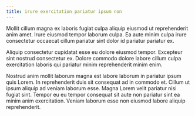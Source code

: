 ```yaml
---
title: irure exercitation pariatur ipsum non
---
```


Mollit cillum magna ex laboris fugiat culpa aliquip eiusmod ut reprehenderit anim amet. Irure eiusmod tempor laborum culpa. Ea aute minim culpa irure consectetur occaecat cillum pariatur sint dolor id pariatur pariatur ex.

Aliquip consectetur cupidatat esse eu dolore eiusmod tempor. Excepteur sint nostrud consectetur ex. Dolore commodo dolore labore cillum culpa exercitation laboris qui pariatur minim reprehenderit minim enim.

Nostrud anim mollit laborum magna est labore laborum in pariatur ipsum quis Lorem. In reprehenderit duis sit consequat ad in commodo et. Cillum ut ipsum aliquip ad veniam laborum esse. Magna Lorem velit pariatur nisi fugiat sint. Tempor eu eu tempor consequat sit aute non pariatur sint ea minim anim exercitation. Veniam laborum esse non eiusmod labore aliquip reprehenderit.